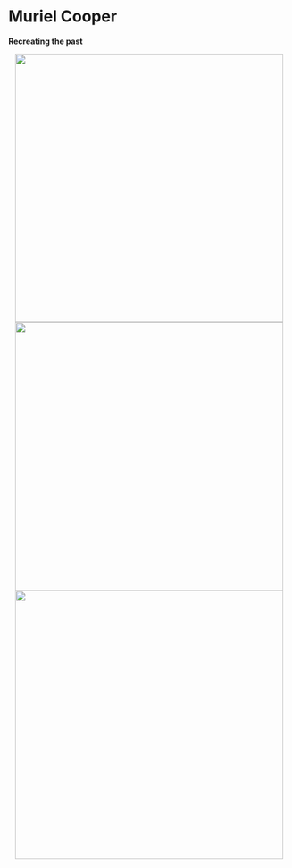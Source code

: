 # Muriel Cooper
<b>Recreating the past</b>

<p align="center">   
    <img src="03 Muriel CooperMurielCooper_RecreationV02/00.png", width="480">
    <img src="03 Muriel CooperMurielCooper_RecreationV05/00.png", width="480">
    <img src="03 Muriel CooperMurielCooper_RecreationV06/00.png", width="480">
</p>
